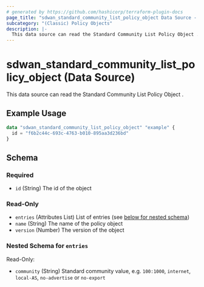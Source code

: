 ```yaml
---
# generated by https://github.com/hashicorp/terraform-plugin-docs
page_title: "sdwan_standard_community_list_policy_object Data Source - terraform-provider-sdwan"
subcategory: "(Classic) Policy Objects"
description: |-
  This data source can read the Standard Community List Policy Object .
---
```


# sdwan_standard_community_list_policy_object (Data Source)

This data source can read the Standard Community List Policy Object .

## Example Usage

```terraform
data "sdwan_standard_community_list_policy_object" "example" {
  id = "f6b2c44c-693c-4763-b010-895aa3d236bd"
}
```

<!-- schema generated by tfplugindocs -->
## Schema

### Required

- `id` (String) The id of the object

### Read-Only

- `entries` (Attributes List) List of entries (see [below for nested schema](#nestedatt--entries))
- `name` (String) The name of the policy object
- `version` (Number) The version of the object

<a id="nestedatt--entries"></a>
### Nested Schema for `entries`

Read-Only:

- `community` (String) Standard community value, e.g. `100:1000`, `internet`, `local-AS`, `no-advertise` or `no-export`
